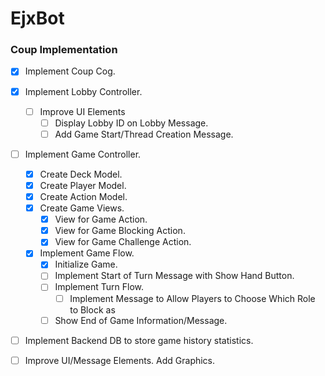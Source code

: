 # EjxBot

### Coup Implementation
- [x] Implement Coup Cog. 
- [x] Implement Lobby Controller.  
  - [ ] Improve UI Elements
    - [ ] Display Lobby ID on Lobby Message. 
    - [ ] Add Game Start/Thread Creation Message.  
- [ ] Implement Game Controller. 
  - [x] Create Deck Model. 
  - [x] Create Player Model. 
  - [x] Create Action Model. 
  - [x] Create Game Views. 
    - [x] View for Game Action. 
    - [x] View for Game Blocking Action.  
    - [x] View for Game Challenge Action.  
  - [x] Implement Game Flow. 
    - [x] Initialize Game. 
    - [ ] Implement Start of Turn Message with Show Hand Button. 
    - [ ] Implement Turn Flow. 
      - [ ] Implement Message to Allow Players to Choose Which Role to Block as
    - [ ] Show End of Game Information/Message. 
- [ ] Implement Backend DB to store game history statistics. 
- [ ] Improve UI/Message Elements. Add Graphics.  



